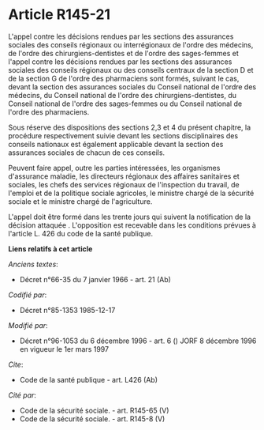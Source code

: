 # Article R145-21

L'appel contre les décisions rendues par les sections des assurances sociales des conseils régionaux ou interrégionaux de
l'ordre des médecins, de l'ordre des chirurgiens-dentistes et de l'ordre des sages-femmes et l'appel contre les décisions
rendues par les sections des assurances sociales des conseils régionaux ou des conseils centraux de la section D et de la
section G de l'ordre des pharmaciens sont formés, suivant le cas, devant la section des assurances sociales du Conseil
national de l'ordre des médecins, du Conseil national de l'ordre des chirurgiens-dentistes, du Conseil national de l'ordre
des sages-femmes ou du Conseil national de l'ordre des pharmaciens. 

Sous réserve des dispositions des sections 2,3 et 4 du présent chapitre, la procédure respectivement suivie devant les
sections disciplinaires des conseils nationaux est également applicable devant la section des assurances sociales de chacun
de ces conseils. 

Peuvent faire appel, outre les parties intéressées, les organismes d'assurance maladie, les directeurs régionaux des affaires
sanitaires et sociales, les chefs des services régionaux de l'inspection du travail, de l'emploi et de la politique sociale
agricoles, le ministre chargé de la sécurité sociale et le ministre chargé de l'agriculture. 

L'appel doit être formé dans les trente jours qui suivent la notification de la décision attaquée   . L'opposition est
recevable dans les conditions prévues à l'article L. 426 du code de la santé publique.

**Liens relatifs à cet article**

_Anciens textes_:

  - Décret n°66-35 du 7 janvier 1966 - art. 21 (Ab)

_Codifié par_:

  - Décret n°85-1353 1985-12-17

_Modifié par_:

  - Décret n°96-1053 du 6 décembre 1996 - art. 6 () JORF 8 décembre 1996 en vigueur le 1er mars 1997

_Cite_:

  - Code de la santé publique - art. L426 (Ab)

_Cité par_:

  - Code de la sécurité sociale. - art. R145-65 (V)
  - Code de la sécurité sociale. - art. R145-8 (V)
